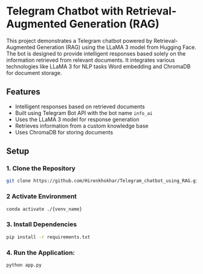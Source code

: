 # Telegram Chatbot with Retrieval-Augmented Generation (RAG)

This project demonstrates a Telegram chatbot powered by Retrieval-Augmented Generation (RAG) using the LLaMA 3 model from Hugging Face. The bot is designed to provide intelligent responses based solely on the information retrieved from relevant documents. It integrates various technologies like LLaMA 3 for NLP tasks Word embedding  and ChromaDB for document storage.

## Features
- Intelligent responses based on retrieved documents
- Built using Telegram Bot API with the bot name `info_ai`
- Uses the LLaMA 3 model for response generation
- Retrieves information from a custom knowledge base
- Uses ChromaDB for storing documents

## Setup

### 1. Clone the Repository

``` bash
git clone https://github.com/Hirenkhokhar/Telegram_chatbot_using_RAG.git
```
### 2 Activate Environment
```bash
conda activate ./{venv_name}
```
### 3. Install Dependencies
   ```bash
   pip install -r requirements.txt
   ```

### 4. **Run the Application**:

   ```bash
   python app.py
   ```
